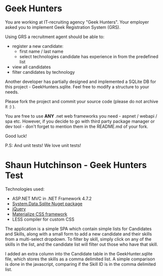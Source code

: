 # Geek Hunters

You are working at IT-recruiting agency "Geek Hunters". Your employer asked you to implement Geek Registration System
(GRS). 

Using GRS a recruitment agent should be able to:
  - register a new candidate:
     - first name / last name
     - select technologies candidate has experience in from the predefined list 
  - view all candidates
  - filter candidates by technology

Another developer has partially designed and implemented a
SQLite DB for this project - GeekHunters.sqlite. Feel free to modify a structure to
your needs.

Please fork the project and commit your source code (please do not archive it :) ).

You are free to use **ANY** .net web frameworks you need - aspnet / webapi / spa etc. However, if you decide to go with third
party package manager or dev tool - don't forget to mention them in the
README.md of your fork.

Good luck!

P.S: And unit tests! We love unit tests!

# Shaun Hutchinson - Geek Hunters Test

Technologies used:
  - ASP.NET MVC in .NET Framework 4.7.2
  - [System.Data.Sqlite Nuget package](https://system.data.sqlite.org/)
  - [jQuery](https://jquery.com/)
  - [Materialize CSS framework](https://materializecss.com/)
  - LESS compiler for custom CSS

The application is a simple SPA which contain simple lists for Candidates and Skills, along with a small form to add a new candidate and their skills from a multi-select dropdown. To filter by skill, simply click on any of the skills in the list, and the candidate list will filter out those who have that skill.

I added an extra column into the Candidate table in the GeekHunter.sqlite file, which stores the skills as a comma delimited list. A simple comparison is done in the javascript, comparing if the Skill ID is in the comma delimited list.
